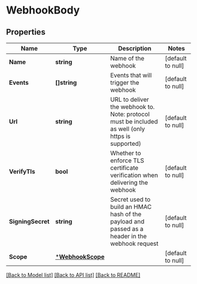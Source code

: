# WebhookBody

## Properties
Name | Type | Description | Notes
------------ | ------------- | ------------- | -------------
**Name** | **string** | Name of the webhook | [default to null]
**Events** | **[]string** | Events that will trigger the webhook | [default to null]
**Url** | **string** | URL to deliver the webhook to. Note: protocol must be included as well (only https is supported) | [default to null]
**VerifyTls** | **bool** | Whether to enforce TLS certificate verification when delivering the webhook | [default to null]
**SigningSecret** | **string** | Secret used to build an HMAC hash of the payload and passed as a header in the webhook request | [default to null]
**Scope** | [***WebhookScope**](webhook_scope.md) |  | [default to null]

[[Back to Model list]](../README.md#documentation-for-models) [[Back to API list]](../README.md#documentation-for-api-endpoints) [[Back to README]](../README.md)

